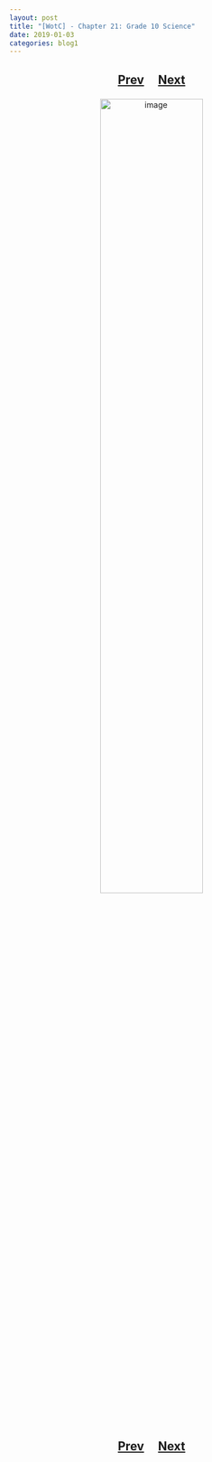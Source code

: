 ```yaml
---
layout: post
title: "[WotC] - Chapter 21: Grade 10 Science"
date: 2019-01-03
categories: blog1
---
```


<h2>
  <p style="text-align:center;">
    <a href="/wingsofthechorus/archive/2018/12/23/chapter20">Prev</a>
    &nbsp;&nbsp;&nbsp;
    <a href="/wingsofthechorus/archive/2019/01/17/chapter22">Next</a>
  </p>
</h2>

<p style="text-align:center;">
  <img src="/wingsofthechorus/images/comics/c21.png" width="60%" alt="image"/>
</p>

<h2>
  <p style="text-align:center;">
    <a href="/wingsofthechorus/archive/2018/12/23/chapter20">Prev</a>
    &nbsp;&nbsp;&nbsp;
    <a href="/wingsofthechorus/archive/2019/01/17/chapter22">Next</a>
  </p>
</h2>
